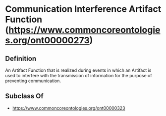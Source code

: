 # Communication Interference Artifact Function (https://www.commoncoreontologies.org/ont00000273)

## Definition
An Artifact Function that is realized during events in which an Artifact is used to interfere with the transmission of information for the purpose of preventing communication.

## Subclass Of
- https://www.commoncoreontologies.org/ont00000323

